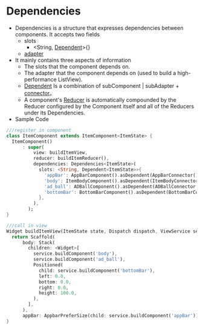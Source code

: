 # Dependencies

-   Dependencies is a structure that expresses dependencies between components. It accepts two fields
    -   slots
        -   \<String, [Dependent](dependent.md)>{}
    -   [adapter](adapter.md)
-   It mainly contains three aspects of information
    -   The slots that the component depends on.
    -   The adapter that the component depends on (used to build a high-performance ListView).
    -   [Dependent](dependent.md) Is a combination of subComponent | subAdapter + [connector](connector.md)。
    -   A component's [Reducer](reducer.md) is automatically compounded by the Reducer configured by the Component itself and all of the Reducers under its Dependencies.
-   Sample Code

```dart
///register in component
class ItemComponent extends ItemComponent<ItemState> {
  ItemComponent()
      : super(
          view: buildItemView,
          reducer: buildItemReducer(),
          dependencies: Dependencies<ItemState>(
            slots: <String, Dependent<ItemState>>{
              'appBar': AppBarComponent().asDependent(AppBarConnector()),
              'body': ItemBodyComponent().asDependent(ItemBodyConnector()),
              'ad_ball': ADBallComponent().asDependent(ADBallConnector()),
              'bottomBar': BottomBarComponent().asDependent(BottomBarConnector()),
            },
          ),
        );
}

///call in view
Widget buildItemView(ItemState state, Dispatch dispatch, ViewService service) {
  return Scaffold(
      body: Stack(
        children: <Widget>[
          service.buildComponent('body'),
          service.buildComponent('ad_ball'),
          Positioned(
            child: service.buildComponent('bottomBar'),
            left: 0.0,
            bottom: 0.0,
            right: 0.0,
            height: 100.0,
          ),
        ],
      ),
      appBar: AppbarPreferSize(child: service.buildComponent('appBar')));
}
```
